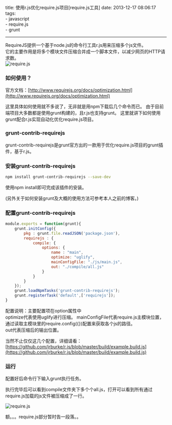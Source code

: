 title: 使用r.js优化require.js项目[require.js工具] 
date: 2013-12-17 08:06:17
tags:   
    - javascript  
    - require.js  
    - grunt 
 
---

RequireJS提供一个基于node.js的命令行工具r.js用来压缩多个js文件。  
它的主要作用是将多个模块文件压缩合并成一个脚本文件，以减少网页的HTTP请求数。  
![require.js](http://7xnv0h.com1.z0.glb.clouddn.com/6597565646402518692.png)

### 如何使用？ 
官方文档：[http://www.requirejs.org/docs/optimization.html](http://www.requirejs.org/docs/optimization.html) 
 
这里具体如何使用就不多说了，无非就是用npm下载后几个命令而已。
由于目前端项目大多数都是使用grunt构建的，且r.js也支持grunt。
这里就讲下如何使用grunt配合r.js实现自动化优化require.js项目。

### grunt-contrib-requirejs  
grunt-contrib-requirejs是grunt官方出的一款用于优化require.js项目的grunt插件，基于r.js。  

### 安装grunt-contrib-requirejs  
```bash  
npm install grunt-contrib-requirejs --save-dev  
```  
使用npm install即可完成该插件的安装。

(另外关于如何安装grunt及大概的使用方法可参考本人之前的博客。)


### 配置grunt-contrib-requirejs 

```javascript  
module.exports = function(grunt){
    grunt.initConfig({
        pkg : grunt.file.readJSON('package.json'),
        requirejs : {
            compile: {
                options: {
                    name : "main",
                    optimize: "uglify",
                    mainConfigFile: "./js/main.js",
                    out: "./compile/all.js"
                }
            }
        }
    });
    grunt.loadNpmTasks('grunt-contrib-requirejs');
    grunt.registerTask('default',['requirejs']);
}  
```  

配置说明：主要配置项在option属性中  
optimize代表使用uglify进行压缩。
mainConfigFile代表require.js主模块位置，通过读取主模块里的require.config({})配置来获取各个js的路径。  
out代表压缩后的输出位置。  

当然不止仅仅这几个配置，详细请看： [https://github.com/jrburke/r.js/blob/master/build/example.build.js](https://github.com/jrburke/r.js/blob/master/build/example.build.js)


### 运行

配置好后命令行下输入grunt执行任务。

执行完毕后可以看到compile文件夹下多个个all.js，打开可以看到所有通过require.js加载的js文件被压缩成了一行。  

![require.js](http://7xnv0h.com1.z0.glb.clouddn.com/792633534517225844.png)  

额。。。require.js部分暂时告一段落。。
